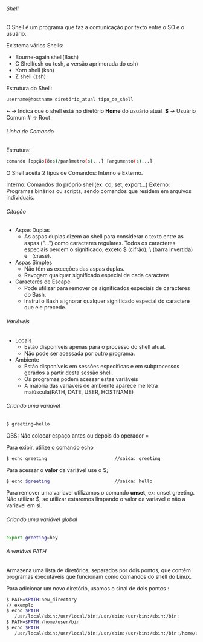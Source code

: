 ###### Shell
O Shell é um programa que faz a comunicação por texto entre o SO e o usuário.

Existema vários Shells: 
* Bourne-again shell(Bash)
* C Shell(csh ou tcsh, a versão aprimorada do csh)
* Korn shell (ksh)
* Z shell (zsh)

Estrutura do Shell:

```sh
username@hostname diretório_atual tipo_de_shell
```

**~**   -> Indica que o shell está no diretório **Home** do usuário atual.
**$**   -> Usuário Comum
**#**   -> Root

###### Linha de Comando

Estrutura:
```sh
comando [opção(ões)/parâmetro(s)...] [argumento(s)...]
```

O Shell aceita 2 tipos de Comandos: Interno e Externo.

Interno: Comandos do próprio shell(ex: cd, set, export...)
Externo: Programas binários ou scripts, sendo comandos que residem em arquivos individuais.

###### Citação

- Aspas Duplas
    - As aspas duplas dizem ao shell para considerar o texto entre as aspas ("...") como caracteres regulares. Todos os caracteres especiais perdem o significado, exceto $ (cifrão), \ (barra invertida) e ` (crase).
- Aspas Simples
  - Não têm as exceções das aspas duplas.
  - Revogam qualquer significado especial de cada caractere
- Caracteres de Escape
  - Pode utilizar para remover os significados especiais de caracteres do Bash.
  - Instrui o Bash a ignorar qualquer significado especial do caractere que ele precede.

###### Variáveis

- Locais
  - Estão disponíveis apenas para o processo do shell atual.
  - Não pode ser acessada por outro programa.
- Ambiente
  - Estão disponíveis em sessões específicas e em subprocessos gerados a partir desta sessão shell.
  - Os programas podem acessar estas variáveis
  - A maioria das variáveis de ambiente aparece me letra maiúscula(PATH, DATE, USER, HOSTNAME)

###### Criando uma variavel

```sh
$ greeting=hello
```
OBS: Não colocar espaço antes ou depois do operador =

Para exibir, utilize o comando echo
```sh
$ echo greeting                         //saida: greeting
```


Para acessar o **valor** da variável use o $;
```sh
$ echo $greeting                        //saida: hello
```

Para remover uma variavel utilizamos o comando **unset**, ex: unset greeting. Não utilizar $, se utilizar estaremos limpando o valor da variavel e não a variavel em si.

###### Criando uma variável global

```sh
export greeting=hey
```

###### A variável PATH

Armazena uma lista de diretórios, separados por dois pontos, que contêm programas executáveis que funcionam como comandos do shell do Linux.

Para adicionar um novo diretório, usamos o sinal de dois pontos :
```sh
$ PATH=$PATH:new_directory
// exemplo
$ echo $PATH
   /usr/local/sbin:/usr/local/bin:/usr/sbin:/usr/bin:/sbin:/bin:
$ PATH=$PATH:/home/user/bin
$ echo $PATH
   /usr/local/sbin:/usr/local/bin:/usr/sbin:/usr/bin:/sbin:/bin:/home/user/bin
```

